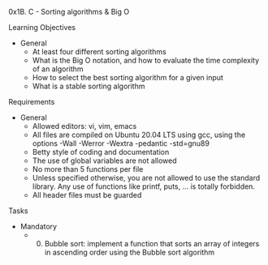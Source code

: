 0x1B. C - Sorting algorithms & Big O

Learning Objectives
- General
	- At least four different sorting algorithms
	- What is the Big O notation, and how to evaluate the time complexity of an algorithm
	- How to select the best sorting algorithm for a given input
	- What is a stable sorting algorithm


Requirements
- General
	- Allowed editors: vi, vim, emacs
	- All files are compiled on Ubuntu 20.04 LTS using gcc, using the options -Wall -Werror -Wextra -pedantic -std=gnu89
	- Betty style of coding and documentation
	- The use of global variables are not allowed
	- No more than 5 functions per file
	- Unless specified otherwise, you are not allowed to use the standard library. Any use of functions like printf, puts, … is totally forbidden.
	- All header files must be guarded

Tasks
- Mandatory
	- 0. Bubble sort: implement a function that sorts an array of integers in ascending order using the Bubble sort algorithm
